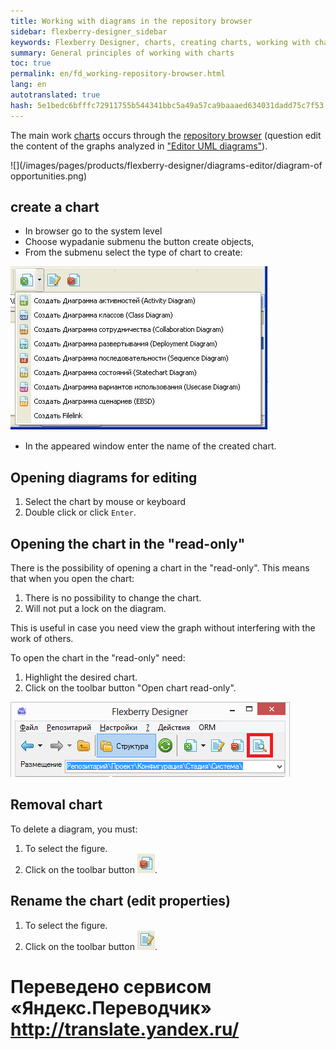 ```yaml
--- 
title: Working with diagrams in the repository browser 
sidebar: flexberry-designer_sidebar 
keywords: Flexberry Designer, charts, creating charts, working with charts 
summary: General principles of working with charts 
toc: true 
permalink: en/fd_working-repository-browser.html 
lang: en 
autotranslated: true 
hash: 5e1bedc6bfffc72911755b544341bbc5a49a57ca9baaaed634031dadd75c7f53 
--- 
```


The main work [charts](fd_editing-diagram.html) occurs through the [repository browser](fd_repository-browser.html) (question edit the content of the graphs analyzed in ["Editor UML diagrams"](fd_editing-diagram.html)). 

![](/images/pages/products/flexberry-designer/diagrams-editor/diagram-of opportunities.png) 

## create a chart 

* In browser go to the system level 
* Choose wypadanie submenu the button create objects, 
* From the submenu select the type of chart to create: 

![](/images/pages/products/flexberry-designer/diagrams-editor/diagram-creation.jpg) 

* In the appeared window enter the name of the created chart. 

## Opening diagrams for editing 

1. Select the chart by mouse or keyboard 
2. Double click or click `Enter`. 

## Opening the chart in the "read-only" 

There is the possibility of opening a chart in the "read-only". This means that when you open the chart: 
1. There is no possibility to change the chart. 
2. Will not put a lock on the diagram. 

This is useful in case you need view the graph without interfering with the work of others. 

To open the chart in the "read-only" need: 

1. Highlight the desired chart. 
2. Click on the toolbar button "Open chart read-only". 

![](/images/pages/products/flexberry-designer/diagrams-editor/diagram-readonly.png) 

## Removal chart 

To delete a diagram, you must: 

1. To select the figure. 
2. Click on the toolbar button ![](/images/pages/products/flexberry-designer/diagrams-editor/delbtn.jpg). 

## Rename the chart (edit properties) 

1. To select the figure. 
2. Click on the toolbar button ![](/images/pages/products/flexberry-designer/diagrams-editor/propertiesbtn.jpg). 



 # Переведено сервисом «Яндекс.Переводчик» http://translate.yandex.ru/